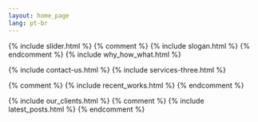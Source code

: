 ```yaml
--- 
layout: home_page
lang: pt-br
---
```


{% include slider.html %}
{% comment %}
{% include slogan.html %}
{% endcomment %}
{% include why_how_what.html %}

{% include contact-us.html %}
{% include services-three.html %}

{% comment %}
{% include recent_works.html %}
{% endcomment %}

{% include our_clients.html %}
{% comment %}
{% include latest_posts.html %}
{% endcomment %}
